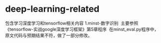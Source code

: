 # deep-learning-related
包含学习深度学习和tensorflow相关内容
1.minst-数字识别
  主要参照《tensorflow-实战google深度学习框架》第5章程序
  在minst_eval.py程序中，原文代码与预期结果不符，做了一部分修改。
